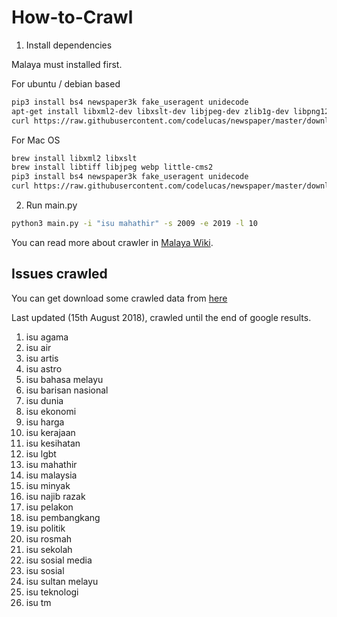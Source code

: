 # How-to-Crawl

1. Install dependencies

Malaya must installed first.

For ubuntu / debian based
```bash
pip3 install bs4 newspaper3k fake_useragent unidecode
apt-get install libxml2-dev libxslt-dev libjpeg-dev zlib1g-dev libpng12-dev -y
curl https://raw.githubusercontent.com/codelucas/newspaper/master/download_corpora.py | python3
```

For Mac OS
```bash
brew install libxml2 libxslt
brew install libtiff libjpeg webp little-cms2
pip3 install bs4 newspaper3k fake_useragent unidecode
curl https://raw.githubusercontent.com/codelucas/newspaper/master/download_corpora.py | python3
```

2. Run main.py

```bash
python3 main.py -i "isu mahathir" -s 2009 -e 2019 -l 10
```

You can read more about crawler in [Malaya Wiki](https://github.com/DevconX/Malaya/wiki).

## Issues crawled

You can get download some crawled data from [here](https://s3-ap-southeast-1.amazonaws.com/huseinhouse-storage/crawler-data.zip)

Last updated (15th August 2018), crawled until the end of google results.

1. isu agama
2. isu air
3. isu artis
4. isu astro
5. isu bahasa melayu
6. isu barisan nasional
7. isu dunia
8. isu ekonomi
9. isu harga
10. isu kerajaan
11. isu kesihatan
12. isu lgbt
13. isu mahathir
14. isu malaysia
15. isu minyak
16. isu najib razak
17. isu pelakon
18. isu pembangkang
19. isu politik
20. isu rosmah
21. isu sekolah
22. isu sosial media
23. isu sosial
24. isu sultan melayu
25. isu teknologi
26. isu tm
